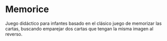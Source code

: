 # Memorice
Juego didáctico para infantes basado en el clásico juego de memorizar las cartas, buscando emparejar dos cartas que tengan la misma imagen al reverso.
